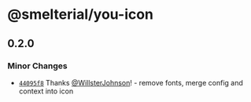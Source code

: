 # @smelterial/you-icon

## 0.2.0

### Minor Changes

- [`44095f8`](https://github.com/smelterial/Smelterial/commit/44095f8d6854e0474a97ac8b7ebff7687d81d53b)
  Thanks [@WillsterJohnson](https://github.com/WillsterJohnson)! - remove
  fonts, merge config and context into icon
